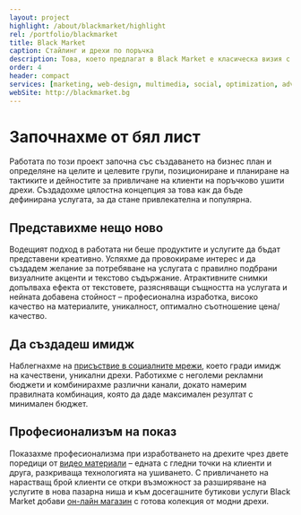 ```yaml
---
layout: project
highlight: /about/blackmarket/highlight
rel: /portfolio/blackmarket
title: Black Market
caption: Стайлинг и дрехи по поръчка
description: Това, което предлагат в Black Market е класическа визия с модерни акценти, които да се превърнат в незаменима част от вашия ежедневен гардероб.
order: 4
header: compact
services: [marketing, web-design, multimedia, social, optimization, advertising, analysis]
webSite: http://blackmarket.bg
---
```

# Започнахме от бял лист
Работата по този проект започна със създаването на бизнес план и определяне на целите и целевите групи, позициониране и планиране на тактиките и дейностите за привличане на клиенти на поръчково ушити дрехи. Създадохме цялостна концепция за това как да бъде дефинирана услугата, за да стане привлекателна и популярна.

## Представихме нещо ново
Водещият подход в работата ни беше продуктите и услугите да бъдат представени креативно. Успяхме да провокираме интерес и да създадем желание за потребяване на услугата с правилно подбрани визуалните акценти и текстово съдържание. Атрактивните снимки допълваха ефекта от текстовете, разясняващи същността на услугата и нейната добавена стойност – професионална изработка, високо качество на материалите, уникалност, оптимално съотношение цена/качество.

## Да създадеш имидж
Наблегнахме на [присъствие в социалните мрежи](./../бизнес-развитие/blackmarket/социални-мрежи.html), което гради имидж на качествени, уникални дрехи. Работихме с неголеми рекламни бюджети и комбинирахме различни канали, докато намерим правилната комбинация, която да даде максимален резултат с минимален бюджет.

## Професионализъм на показ
Показахме професионализма при изработването на дрехите чрез двете поредици от [видео материали](./../бизнес-развитие/blackmarket/видео-маркетинг.html) – едната с гледни точки на клиенти и друга, разкриваща технологията на ушиването. С привличането на нарастващ брой клиенти се откри възможност за разширяване на услугите в нова пазарна ниша и към досегашните бутикови услуги Black Market добави [он-лайн магазин](./../бизнес-развитие/blackmarket/уеб-дизайн.html) с готова колекция от модни дрехи.